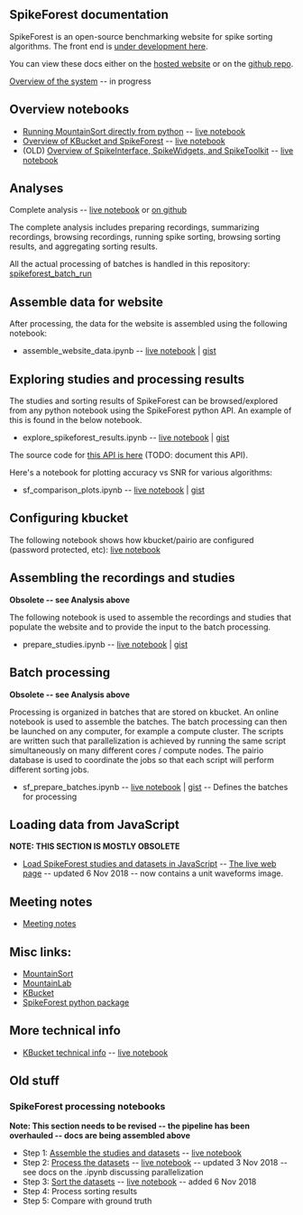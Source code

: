 ## SpikeForest documentation

SpikeForest is an open-source benchmarking website for spike sorting algorithms. The front end is [under development here](https://github.com/elovero/spike-front).

You can view these docs either on the [hosted website](https://users.flatironinstitute.org/~magland/spikeforest-docs/) or on the [github repo](https://github.com/flatironinstitute/spikeforest-docs/blob/master/docs/index.md).

[Overview of the system](overview.md) -- in progress

## Overview notebooks

* [Running MountainSort directly from python](https://gist.github.com/magland/ee686398228a16adf8b95af4edde096b) -- [live notebook](https://colab.research.google.com/gist/magland/ee686398228a16adf8b95af4edde096b)
* [Overview of KBucket and SpikeForest](https://gist.github.com/magland/318c7bc43df9dd528f667589eaa2482d) -- [live notebook](https://colab.research.google.com/gist/magland/318c7bc43df9dd528f667589eaa2482d)
* (OLD) [Overview of SpikeInterface, SpikeWidgets, and SpikeToolkit](https://gist.github.com/magland/e43542fe2dfe856fd04903b9ff1f8e4e) -- [live notebook](https://colab.research.google.com/gist/magland/e43542fe2dfe856fd04903b9ff1f8e4e)

## Analyses

Complete analysis -- [live notebook](https://colab.research.google.com/github/magland/spikeforest_batch_run/blob/master/notebooks/spikeforest_analysis.ipynb) or [on github](https://github.com/magland/spikeforest_batch_run/blob/master/notebooks/spikeforest_analysis.ipynb)

The complete analysis includes preparing recordings, summarizing recordings, browsing recordings, running spike sorting, browsing sorting results, and aggregating sorting results.

All the actual processing of batches is handled in this repository: [spikeforest_batch_run](https://github.com/magland/spikeforest_batch_run)

## Assemble data for website

After processing, the data for the website is assembled using the following notebook:

* assemble_website_data.ipynb -- [live notebook](https://colab.research.google.com/gist/magland/436ec4c0bcd2958d170c3d5300faf8da/assemble_website_data.ipynb) | [gist](https://gist.github.com/magland/436ec4c0bcd2958d170c3d5300faf8da#file-assemble_website_data-ipynb)

## Exploring studies and processing results

The studies and sorting results of SpikeForest can be browsed/explored from any python notebook using the SpikeForest python API. An example of this is found in the below notebook.

* explore_spikeforest_results.ipynb -- [live notebook](https://colab.research.google.com/gist/magland/ec67d20c0a2c93ce2b6bc452d041783b/explore_spikeforest_results.ipynb) | [gist](https://gist.github.com/magland/ec67d20c0a2c93ce2b6bc452d041783b#file-explore_spikeforest_results-ipynb)

The source code for [this API is here](https://github.com/magland/spikeforest/blob/master/spikeforest/sfdata/sfdata.py) (TODO: document this API).

Here's a notebook for plotting accuracy vs SNR for various algorithms:

* sf_comparison_plots.ipynb -- [live notebook](https://colab.research.google.com/gist/magland/5c82306f20aa2a81ba9d429b5e1d3c23/sf_comparison_plots.ipynb) | [gist](https://gist.github.com/magland/5c82306f20aa2a81ba9d429b5e1d3c23#file-sf_comparison_plots-ipynb)

## Configuring kbucket

The following notebook shows how kbucket/pairio are configured (password protected, etc): [live notebook](https://colab.research.google.com/gist/magland/b4e675106063f0dd763b24c93d2ec395/kbucket_config.ipynb)

## Assembling the recordings and studies

**Obsolete -- see Analysis above**

The following notebook is used to assemble the recordings and studies that populate the website and to provide the input to the batch processing.

* prepare_studies.ipynb -- [live notebook](https://colab.research.google.com/gist/magland/4b97b837c594469e48b405066aa5bca5/prepare_studies.ipynb) | [gist](https://gist.github.com/magland/4b97b837c594469e48b405066aa5bca5)

## Batch processing

**Obsolete -- see Analysis above**

Processing is organized in batches that are stored on kbucket. An online notebook is used to assemble the batches. The batch processing can then be launched on any computer, for example a compute cluster. The scripts are written such that parallelization is achieved by running the same script simultaneously on many different cores / compute nodes. The pairio database is used to coordinate the jobs so that each script will perform different sorting jobs.

* sf_prepare_batches.ipynb -- [live notebook](https://colab.research.google.com/gist/magland/1a35e661f783aa97e4b31f67075fe12f/sf_prepare_batches.ipynb) | [gist](https://gist.github.com/magland/1a35e661f783aa97e4b31f67075fe12f) -- Defines the batches for processing

## Loading data from JavaScript

**NOTE: THIS SECTION IS MOSTLY OBSOLETE**

* [Load SpikeForest studies and datasets in JavaScript](https://codesandbox.io/s/w7pp32vo0w) -- [The live web page](https://w7pp32vo0w.codesandbox.io/) -- updated 6 Nov 2018 -- now contains a unit waveforms image.

## Meeting notes

* [Meeting notes](meeting_notes.md)

## Misc links:

* [MountainSort](mountainsort.md)
* [MountainLab](mountainlab.md)
* [KBucket](kbucket.md)
* [SpikeForest python package](https://github.com/magland/spikeforest)

## More technical info

* [KBucket technical info](https://gist.github.com/magland/fb2a879975f6e1d44cc624297c1b6656#file-kbucket_technical_info-ipynb) -- [live notebook](https://colab.research.google.com/gist/magland/fb2a879975f6e1d44cc624297c1b6656)

## Old stuff

### SpikeForest processing notebooks

**Note: This section needs to be revised -- the pipeline has been overhauled -- docs are being assembled above**

* Step 1: [Assemble the studies and datasets](https://gist.github.com/magland/4b97b837c594469e48b405066aa5bca5) -- [live notebook](https://colab.research.google.com/gist/magland/4b97b837c594469e48b405066aa5bca5/prepare_studies.ipynb)
* Step 2: [Process the datasets](https://gist.github.com/magland/9d9d1a0a58aa694d5c2e71e3717dd1ef#file-notebook-ipynb) -- [live notebook](https://colab.research.google.com/gist/magland/9d9d1a0a58aa694d5c2e71e3717dd1ef) -- updated 3 Nov 2018 -- see docs on the .ipynb discussing parallelization
* Step 3: [Sort the datasets](https://gist.github.com/magland/3ba2b1fe6ff138deba0edaedb5de5867#file-notebook-ipynb) -- [live notebook](https://colab.research.google.com/gist/magland/3ba2b1fe6ff138deba0edaedb5de5867) -- added 6 Nov 2018
* Step 4: Process sorting results
* Step 5: Compare with ground truth

